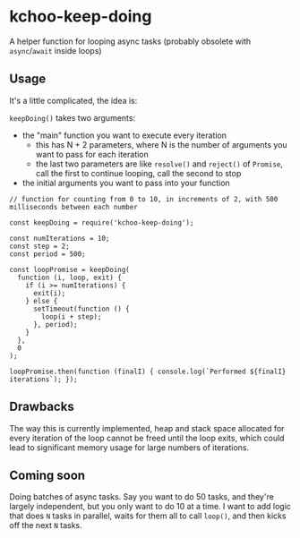 # kchoo-keep-doing

A helper function for looping async tasks (probably obsolete with `async`/`await` inside loops)

## Usage

It's a little complicated, the idea is:

`keepDoing()` takes two arguments:
* the "main" function you want to execute every iteration
  * this has N + 2 parameters, where N is the number of arguments you want to pass for each iteration
  * the last two parameters are like `resolve()` and `reject()` of `Promise`, call the first to continue looping, call the second to stop
* the initial arguments you want to pass into your function

```
// function for counting from 0 to 10, in increments of 2, with 500 milliseconds between each number

const keepDoing = require('kchoo-keep-doing');

const numIterations = 10;
const step = 2;
const period = 500;

const loopPromise = keepDoing(
  function (i, loop, exit) {
    if (i >= numIterations) {
      exit(i);
    } else {
      setTimeout(function () {
        loop(i + step);
      }, period);
    }
  },
  0
);

loopPromise.then(function (finalI) { console.log(`Performed ${finalI} iterations`); });
```

## Drawbacks

The way this is currently implemented, heap and stack space allocated for every iteration of the loop cannot be freed until the loop exits, which could lead to significant memory usage for large numbers of iterations.

## Coming soon

Doing batches of async tasks. Say you want to do 50 tasks, and they're largely independent, but you only want to do 10 at a time. I want to add logic that does `N` tasks in parallel, waits for them all to call `loop()`, and then kicks off the next `N` tasks.
